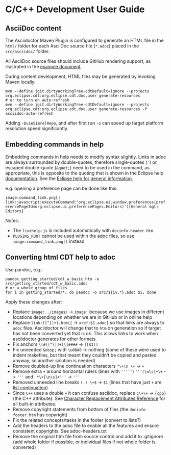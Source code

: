 # C/C++ Development User Guide

## AsciiDoc content

The Asciidoctor Maven Plugin is configured to generate an HTML file in the `html/` folder for each AsciiDoc source file (`*.adoc`) placed in the `src/asciidoc/` folder.

All AsciiDoc source files should include GitHub rendering support, as illustrated in the [example document](src/asciidoc/example.adoc).

During content development, HTML files may be generated by invoking Maven locally:

```
mvn --define jgit.dirtyWorkingTree-cdtDefault=ignore --projects org.eclipse.cdt:org.eclipse.cdt.doc.user generate-resources
# or to turn on auto-refresh
mvn --define jgit.dirtyWorkingTree-cdtDefault=ignore --projects org.eclipse.cdt:org.eclipse.cdt.doc.user generate-resources -P asciidoc-auto-refresh
```

Adding `-DuseSimrelRepo`, and after first run `-o` can speed up target platform resolution speed significantly.

## Embedding commands in help

Embedding commands in help needs to modify syntax slightly.
Links in adoc are always surrounded by double-quotes, therefore single-quotes (`'`) or escaped double-quote (`&quot;`) need to be used in the command, as appropriate, this is opposite to the quoting that is shown in the Eclipse help [documentation](https://help.eclipse.org/latest/topic/org.eclipse.platform.doc.isv/guide/ua_help_content_command_authoring.htm).
See the [Eclipse help for general information](https://help.eclipse.org/latest/topic/org.eclipse.platform.doc.isv/guide/ua_help_content_command.htm).

e.g. opening a preference page can be done like this:

`
image:command_link.png[] link:javascript:executeCommand('org.eclipse.ui.window.preferences(preferencePageId=org.eclipse.ui.preferencePages.Editors)')[General &gt; Editors]
`

Notes:

- The `livehelp.js` is included automatically with `docinfo-header.htm`
- `PLUGINS_ROOT` cannot be used within the adoc files, so use `image:command_link.png[]` instead

## Converting html CDT help to adoc

Use pandoc, e.g.:

```
pandoc getting_started/cdt_w_basic.htm -o src/getting_started/cdt_w_basic.adoc
# or a whole group of files
for i in getting_started/*; do pandoc -o src/${i%.*}.adoc $i; done
```

Apply these changes after:

- Replace `image:../images/` -> `image:` because we use images in different locations depending on whether we are in GitHub or in online help
- Replace `link:([^[]+).htm\[` -> `xref:$1.adoc[` so that links are always to `adoc` files. Asciidoctor will change that to `htm` on generation so if target has not been converted yet that is ok. This allows links to work when asciidoctor generates for other formats
- Fix anchors `\[#([^\]]+)\]####` -> `[[$1]]`
- Fix unneeded `&nbsp;` with `\u00A0` -> nothing (some of these were used to indent makefiles, but that meant they couldn't be copied and pasted anyway, so another solution is needed)
- Remove doubled-up line continuation characters `^\+\n \+` -> `+`
- Remove extra `+` around horizontal rulers (lines with `'''''`) `'''[\n\s]+\+` -> `'''` and ` *\+[\n\s]+'''` -> `'''`
- Removed unneeded line breaks `(.) \+$` -> `$1` (lines that have just `+` are [list continuation](https://docs.asciidoctor.org/asciidoc/latest/lists/continuation/#list-continuation))
- Since `C++` uses a double `+` it can confuse asciidoc, replace `C\+\+` -> `{cpp}` (the C++ attribute). See [Character Replacement Attributes Reference](https://docs.asciidoctor.org/asciidoc/latest/attributes/character-replacement-ref/) for all built-in attributes.
- Remove copyright statements from bottom of files (the `docinfo-footer.htm` has copyright)
- Fix the related concepts/tasks in the footer (convert to lists?)
- Add the headers to the adoc file to enable all the features and ensure consistent copyrights. See adoc-headers.txt
- Remove the original htm file from source control and add it to .gitignore (add whole folder if possible, or individual files if not whole folder is converted)
